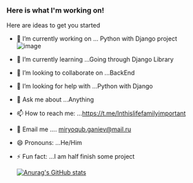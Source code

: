 ### Here is what I'm working on!                                                                                                                                            
Here are ideas to get you started 

- 🔭 I’m currently working on ... Python with Django project                     
![image](https://user-images.githubusercontent.com/65726839/162174110-76736469-e2f7-4d7f-9f50-b29821ef09e6.png)   
- 🌱 I’m currently learning ...Going through Django Library
- 👯 I’m looking to collaborate on ...BackEnd                                          
- 🤔 I’m looking for help with ...Python with Django
- 💬 Ask me about ...Anything
- 📫 How to reach me: ...https://t.me/Inthislifefamilyimportant
- 📧 Email me .... miryoqub.ganiev@mail.ru            
- 😄 Pronouns: ...He/Him
- ⚡ Fun fact: ...I am half finish some project     




  
   [![Anurag's GitHub stats](https://github-readme-stats.vercel.app/api?username=Miryokub)](https://github.com/Miryokub/github-readme-stats)




